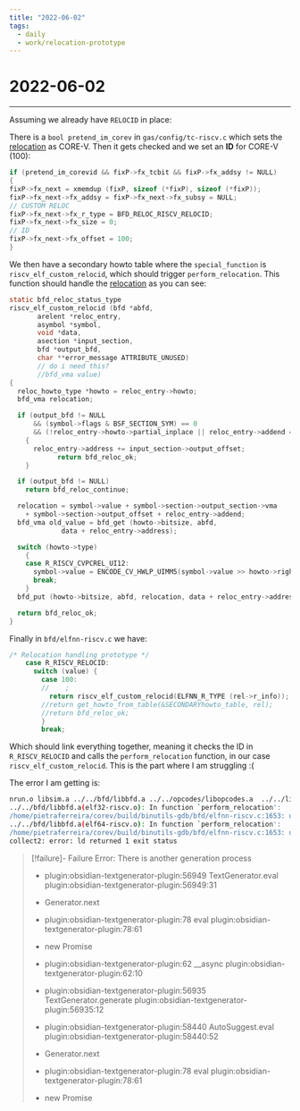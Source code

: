 ```yaml
---
title: "2022-06-02"
tags:
  - daily
  - work/relocation-prototype 
---
```

# 2022-06-02
---
Assuming we already have `RELOCID` in place:

There is a `bool pretend_im_corev` in `gas/config/tc-riscv.c` which sets the [relocation](notes/general/relocations.md) as CORE-V. Then it gets checked and we set an **ID** for CORE-V (100):

```c
if (pretend_im_corevid && fixP->fx_tcbit && fixP->fx_addsy != NULL)
{
fixP->fx_next = xmemdup (fixP, sizeof (*fixP), sizeof (*fixP));
fixP->fx_next->fx_addsy = fixP->fx_next->fx_subsy = NULL;
// CUSTOM RELOC
fixP->fx_next->fx_r_type = BFD_RELOC_RISCV_RELOCID;
fixP->fx_next->fx_size = 0;
// ID
fixP->fx_next->fx_offset = 100;
}
```

We then have a secondary howto table where the `special_function` is `riscv_elf_custom_relocid`, which should trigger `perform_relocation`. This function should handle the [relocation](notes/general/relocations.md) as you can see:

```c
static bfd_reloc_status_type
riscv_elf_custom_relocid (bfd *abfd,
       arelent *reloc_entry,
       asymbol *symbol,
       void *data,
       asection *input_section,
       bfd *output_bfd,
       char **error_message ATTRIBUTE_UNUSED)
       // do i need this?
       //bfd_vma value)
{
  reloc_howto_type *howto = reloc_entry->howto;
  bfd_vma relocation;

  if (output_bfd != NULL
      && (symbol->flags & BSF_SECTION_SYM) == 0
      && (!reloc_entry->howto->partial_inplace || reloc_entry->addend == 0))
    {
      reloc_entry->address += input_section->output_offset;
            return bfd_reloc_ok;
    }

  if (output_bfd != NULL)
    return bfd_reloc_continue;

  relocation = symbol->value + symbol->section->output_section->vma
    + symbol->section->output_offset + reloc_entry->addend;
  bfd_vma old_value = bfd_get (howto->bitsize, abfd,
             data + reloc_entry->address);

  switch (howto->type)
    {
    case R_RISCV_CVPCREL_UI12:
      symbol->value = ENCODE_CV_HWLP_UIMM5(symbol->value >> howto->rightshift);
      break;
    }
  bfd_put (howto->bitsize, abfd, relocation, data + reloc_entry->address);

  return bfd_reloc_ok;
}
```

Finally in `bfd/elfnn-riscv.c` we have:

```c
/* Relocation handling prototype */
    case R_RISCV_RELOCID:
      switch (value) {
        case 100:
        //    ;
          return riscv_elf_custom_relocid(ELFNN_R_TYPE (rel->r_info));
        //return get_howto_from_table(&SECONDARYhowto_table, rel);
        //return bfd_reloc_ok;
        }
        break;
```

Which should link everything together, meaning it checks the ID in `R_RISCV_RELOCID` and calls the `perform_relocation` function, in our case `riscv_elf_custom_relocid`. This is the part where I am struggling :(

The error I am getting is:

```bash
nrun.o libsim.a ../../bfd/libbfd.a ../../opcodes/libopcodes.a  ../../libiberty/libiberty.a -lm -ldl -lnsl  -L../../zlib -lz   ../../gnulib/import/libgnu.a
../../bfd/libbfd.a(elf32-riscv.o): In function `perform_relocation':
/home/pietraferreira/corev/build/binutils-gdb/bfd/elfnn-riscv.c:1653: undefined reference to `riscv_elf_custom_relocid'
../../bfd/libbfd.a(elf64-riscv.o): In function `perform_relocation':
/home/pietraferreira/corev/build/binutils-gdb/bfd/elfnn-riscv.c:1653: undefined reference to `riscv_elf_custom_relocid'
collect2: error: ld returned 1 exit status
```
> [!failure]- Failure 
>   Error: There is another generation process
>   
>   - plugin:obsidian-textgenerator-plugin:56949 TextGenerator.eval
>     plugin:obsidian-textgenerator-plugin:56949:31
>   
>   - Generator.next
>   
>   - plugin:obsidian-textgenerator-plugin:78 eval
>     plugin:obsidian-textgenerator-plugin:78:61
>   
>   - new Promise
>   
>   - plugin:obsidian-textgenerator-plugin:62 __async
>     plugin:obsidian-textgenerator-plugin:62:10
>   
>   - plugin:obsidian-textgenerator-plugin:56935 TextGenerator.generate
>     plugin:obsidian-textgenerator-plugin:56935:12
>   
>   - plugin:obsidian-textgenerator-plugin:58440 AutoSuggest.eval
>     plugin:obsidian-textgenerator-plugin:58440:52
>   
>   - Generator.next
>   
>   - plugin:obsidian-textgenerator-plugin:78 eval
>     plugin:obsidian-textgenerator-plugin:78:61
>   
>   - new Promise
>   
>  
